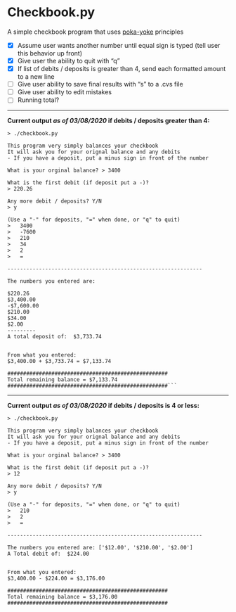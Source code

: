 # Checkbook.py

A simple checkbook program that uses [poka-yoke](https://asq.org/quality-resources/mistake-proofing
) principles <br>

- [x] Assume user wants another number until equal sign is typed (tell user this behavior up front)
- [x] Give user the ability to quit with “q”
- [x] If list of debits / deposits is greater than 4, send each formatted amount to a new line
- [ ] Give user ability to save final results with “s” to a .cvs  file
- [ ] Give user ability to edit mistakes 
- [ ] Running total?

----

**Current output _as of 03/08/2020_  if debits / deposits greater than 4:**
```
> ./checkbook.py

This program very simply balances your checkbook
It will ask you for your orignal balance and any debits
- If you have a deposit, put a minus sign in front of the number

What is your orginal balance? > 3400

What is the first debit (if deposit put a -)?
> 220.26

Any more debit / deposits? Y/N
> y

(Use a "-" for deposits, "=" when done, or "q" to quit)
>   3400
>   -7600
>   210
>   34
>   2
>   =

--------------------------------------------------------------

The numbers you entered are:

$220.26
$3,400.00
-$7,600.00
$210.00
$34.00
$2.00
---------
A total deposit of:  $3,733.74


From what you entered:
$3,400.00 + $3,733.74 = $7,133.74

###################################################
Total remaining balance = $7,133.74
###################################################```
```
---

**Current output _as of 03/08/2020_  if debits / deposits is 4 or less:**
```
> ./checkbook.py

This program very simply balances your checkbook
It will ask you for your orignal balance and any debits
- If you have a deposit, put a minus sign in front of the number

What is your orginal balance? > 3400

What is the first debit (if deposit put a -)?
> 12

Any more debit / deposits? Y/N
> y

(Use a "-" for deposits, "=" when done, or "q" to quit)
>   210
>   2
>   =

--------------------------------------------------------------

The numbers you entered are: ['$12.00', '$210.00', '$2.00']
A Total debit of:  $224.00


From what you entered:
$3,400.00 - $224.00 = $3,176.00

###################################################
Total remaining balance = $3,176.00
###################################################
```
